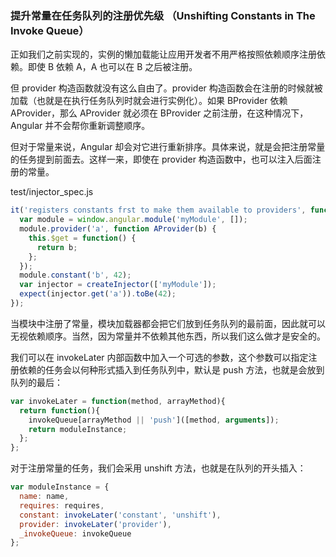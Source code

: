 ### 提升常量在任务队列的注册优先级 （Unshifting Constants in The Invoke Queue）

正如我们之前实现的，实例的懒加载能让应用开发者不用严格按照依赖顺序注册依赖。即使 B 依赖 A，A 也可以在 B 之后被注册。

但 provider 构造函数就没有这么自由了。provider 构造函数会在注册的时候就被加载（也就是在执行任务队列时就会进行实例化）。如果 BProvider 依赖 AProvider，那么 AProvider 就必须在 BProvider 之前注册，在这种情况下，Angular 并不会帮你重新调整顺序。

但对于常量来说，Angular 却会对它进行重新排序。具体来说，就是会把注册常量的任务提到前面去。这样一来，即使在 provider 构造函数中，也可以注入后面注册的常量。

test/injector\_spec.js

```js
it('registers constants frst to make them available to providers', function() {
  var module = window.angular.module('myModule', []);
  module.provider('a', function AProvider(b) {
    this.$get = function() {
      return b;
    };
  });
  module.constant('b', 42);
  var injector = createInjector(['myModule']);
  expect(injector.get('a')).toBe(42);
});
```

当模块中注册了常量，模块加载器都会把它们放到任务队列的最前面，因此就可以无视依赖顺序。当然，因为常量并不依赖其他东西，所以我们这么做才是安全的。

我们可以在 invokeLater 内部函数中加入一个可选的参数，这个参数可以指定注册依赖的任务会以何种形式插入到任务队列中，默认是 push 方法，也就是会放到队列的最后：

```js
var invokeLater = function(method, arrayMethod){
  return function(){
    invokeQueue[arrayMethod || 'push']([method, arguments]);
    return moduleInstance;
  };
};
```

对于注册常量的任务，我们会采用 unshift 方法，也就是在队列的开头插入：

```js
var moduleInstance = {
  name: name,
  requires: requires,
  constant: invokeLater('constant', 'unshift'),
  provider: invokeLater('provider'),
  _invokeQueue: invokeQueue
};
```



